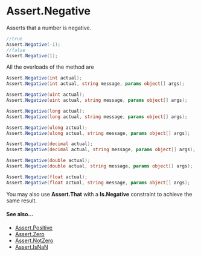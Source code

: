 # Assert.Negative


Asserts that a number is negative.

```csharp
//true
Assert.Negative(-1);
//false
Assert.Negative(1);
```

All the overloads of the method are
```csharp
Assert.Negative(int actual);
Assert.Negative(int actual, string message, params object[] args);

Assert.Negative(uint actual);
Assert.Negative(uint actual, string message, params object[] args);

Assert.Negative(long actual);
Assert.Negative(long actual, string message, params object[] args);

Assert.Negative(ulong actual);
Assert.Negative(ulong actual, string message, params object[] args);

Assert.Negative(decimal actual);
Assert.Negative(decimal actual, string message, params object[] args);

Assert.Negative(double actual);
Assert.Negative(double actual, string message, params object[] args);

Assert.Negative(float actual);
Assert.Negative(float actual, string message, params object[] args);
```
You may also use **Assert.That** with a **Is.Negative** constraint to achieve the same result.

#### See also...
 * [Assert.Positive](Assert.Positive.md)
 * [Assert.Zero](Assert.Zero.md)
 * [Assert.NotZero](Assert.NotZero.md)
 * [Assert.IsNaN](Assert.IsNaN.md)

